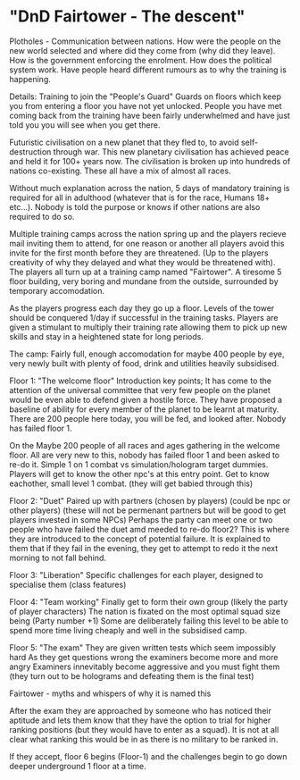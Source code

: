 # "DnD Fairtower - The descent"

Plotholes -
Communication between nations.
How were the people on the new world selected and where did they come from (why did they leave).
How is the government enforcing the enrolment.
How does the political system work.
Have people heard different rumours as to why the training is happening.


Details:
Training to join the "People's Guard"
Guards on floors which keep you from entering a floor you have not yet unlocked.
People you have met coming back from the training have been fairly underwhelmed and have just told you you will see when you get there.

Futuristic civilisation on a new planet that they fled to, to avoid self-destruction through war.
This new planetary civilisation has achieved peace and held it for 100+ years now.
The civilisation is broken up into hundreds of nations co-existing. These all have a mix of almost all races.

Without much explanation across the nation, 5 days of mandatory training is required for all in adulthood (whatever that is for the race, Humans 18+ etc...).
Nobody is told the purpose or knows if other nations are also required to do so.

Multiple training camps across the nation spring up and the players recieve mail inviting them to attend, for one reason or another all players avoid this invite for the first month before they are threatened. (Up to the players creativity of why they delayed and what they would be threatened with).
The players all turn up at a training camp named "Fairtower". A tiresome 5 floor building, very boring and mundane from the outside, surrounded by temporary accomodation.

As the players progress each day they go up a floor.
Levels of the tower should be conquered 1/day if successful in the training tasks.
Players are given a stimulant to multiply their training rate allowing them to pick up new skills and stay in a heightened state for long periods.

The camp: Fairly full, enough accomodation for maybe 400 people by eye, very newly built with plenty of food, drink and utilities heavily subsidised.

Floor 1: "The welcome floor"
Introduction key points; It has come to the attention of the universal committee that very few people on the planet would be even able to defend given a hostile force. They have proposed a baseline of ability for every member of the planet to be learnt at maturity. There are 200 people here today, you will be fed, and looked after. Nobody has failed floor 1.

On the Maybe 200 people of all races and ages gathering in the welcome floor. All are very new to this, nobody has failed floor 1 and been asked to re-do it.
Simple 1 on 1 combat vs simulation/hologram target dummies. Players will get to know the other npc's at this entry point. Get to know eachother, small level 1 combat. (they will get babied through this)

Floor 2: "Duet"
Paired up with partners (chosen by players) (could be npc or other players) (these will not be permenant partners but will be good to get players invested in some NPCs)
Perhaps the party can meet one or two people who have failed the duet amd meeded to re-do floor2? This is where they are introduced to the concept of potential failure. It is explained to them that if they fail in the evening, they get to attempt to redo it the next morning to not fall behind.

Floor 3: "Liberation"
Specific challenges for each player, designed to specialise them (class features)

Floor 4: "Team working"
Finally get to form their own group (likely the party of player characters)
The nation is fixated on the most optimal squad size being (Party number +1)
Some are deliberately failing this level to be able to spend more time living cheaply and well in the subsidised camp.

Floor 5: "The exam"
They are given written tests which seem impossibly hard
As they get questions wrong the examiners become more and more angry
Examiners innevitably become aggressive and you must fight them (they turn out to be holograms and defeating them is the final test)

Fairtower - myths and whispers of why it is named this

After the exam they are approached by someone who has noticed their aptitude and lets them know that they have the option to trial for higher ranking positions (but they would have to enter as a squad). It is not at all clear what ranking this would be in as there is no military to be ranked in.

If they accept, floor 6 begins (Floor-1) and the challenges begin to go down deeper underground 1 floor at a time.
